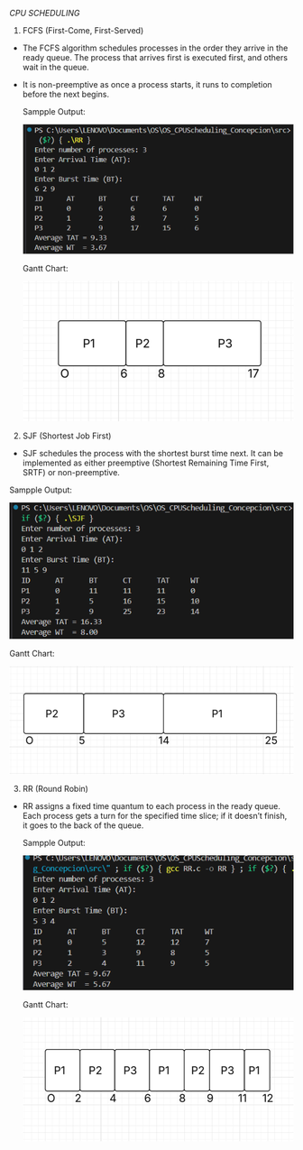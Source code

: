 *CPU SCHEDULING*


1. FCFS (First-Come, First-Served)
   
- The FCFS algorithm schedules processes in the order they arrive in the ready queue.
  The process that arrives first is executed first, and others wait in the queue.
- It is non-preemptive as once a process starts, it runs to completion before the next begins.

  Sampple Output:

  ![Screenshot](screenshots/fcfs1.png)

  Gantt Chart:

  ![Screenshot](screenshots/fcfs2.png)


 2. SJF (Shortest Job First)
     
- SJF schedules the process with the shortest burst time next.
It can be implemented as either preemptive (Shortest Remaining Time First, SRTF) or non-preemptive.

Sampple Output:

  ![Screenshot](screenshots/sjf1.png)

  Gantt Chart:

  ![Screenshot](screenshots/sjf2.png)

  3. RR (Round Robin)

- RR assigns a fixed time quantum to each process in the ready queue.
  Each process gets a turn for the specified time slice; if it doesn’t finish, it goes to the back of the queue.

   Sampple Output:

  ![Screenshot](screenshots/rr1.png)

  Gantt Chart:

  ![Screenshot](screenshots/rr2.png)




  
